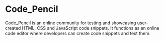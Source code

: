 # Code_Pencil
Code_Pencil is an online community for testing and showcasing user-created HTML, CSS and JavaScript code snippets. It functions as an online code editor where developers can create code snippets and test them.
